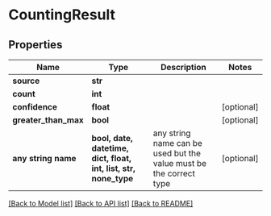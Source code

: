# CountingResult


## Properties
Name | Type | Description | Notes
------------ | ------------- | ------------- | -------------
**source** | **str** |  | 
**count** | **int** |  | 
**confidence** | **float** |  | [optional] 
**greater_than_max** | **bool** |  | [optional] 
**any string name** | **bool, date, datetime, dict, float, int, list, str, none_type** | any string name can be used but the value must be the correct type | [optional]

[[Back to Model list]](../README.md#documentation-for-models) [[Back to API list]](../README.md#documentation-for-api-endpoints) [[Back to README]](../README.md)


